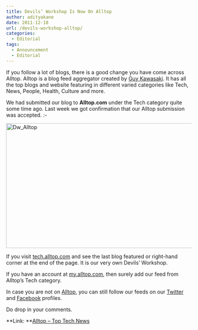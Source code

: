 ```yaml
---
title: Devils’ Workshop Is Now On Alltop
author: adityakane
date: 2011-12-18
url: /devils-workshop-alltop/
categories:
  - Editorial
tags:
  - Announcement
  - Editorial
---
```

If you follow a lot of blogs, there is a good change you have come across Alltop. Alltop is a blog feed aggregator created by <a href="http://w.guykawasaki.com/about/" onclick="_gaq.push(['_trackEvent', 'outbound-article', 'http://w.guykawasaki.com/about/', 'Guy Kawasaki']);" >Guy Kawasaki</a>. It has all the top blogs and website featuring in different varied categories like Tech, News, People, Health, Culture and more.

We had submitted our blog to **Alltop.com** under the Tech category quite some time ago. Last week we got confirmation that our Alltop submission was accepted. <img src="http://devilsworkshop.org/wp-includes/images/smilies/simple-smile.png" alt=":-)" class="wp-smiley" style="height: 1em; max-height: 1em;" />

[<img class="wp-image-50622" style="padding-left: 0px;padding-right: 0px;padding-top: 0px;border: 0px" src="http://cdn.devilsworkshop.org/files/2011/12/Dw_Alltop_thumb.png" alt="Dw_Alltop" width="570" height="339" border="0" />][1]

If you visit <a href="http://tech.alltop.com" onclick="_gaq.push(['_trackEvent', 'outbound-article', 'http://tech.alltop.com', 'tech.alltop.com']);" >tech.alltop.com</a> and see the last blog featured or right-hand corner at the end of the page. It is our very own Devils’ Workshop.

If you have an account at <a href="http://my.alltop.com" onclick="_gaq.push(['_trackEvent', 'outbound-article', 'http://my.alltop.com', 'my.alltop.com']);" >my.alltop.com</a>, then surely add our feed from Alltop&#8217;s Tech category.

In case you are not on <a href="http://alltop.com" onclick="_gaq.push(['_trackEvent', 'outbound-article', 'http://alltop.com', 'Alltop']);" >Alltop</a>, you can still follow our feeds on our <a href="http://twitter.com/devils_workshop" onclick="_gaq.push(['_trackEvent', 'outbound-article', 'http://twitter.com/devils_workshop', 'Twitter']);" >Twitter</a> and <a href="https://www.facebook.com/devilsworkshop.org" onclick="_gaq.push(['_trackEvent', 'outbound-article', 'https://www.facebook.com/devilsworkshop.org', 'Facebook']);" >Facebook</a> profiles.

Do drop in your comments.

**Link: **<a href="http://tech.alltop.com/" onclick="_gaq.push(['_trackEvent', 'outbound-article', 'http://tech.alltop.com/', 'Alltop – Top Tech News']);" >Alltop – Top Tech News</a>

 [1]: http://cdn.devilsworkshop.org/files/2011/12/Dw_Alltop.png
